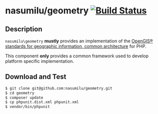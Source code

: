 # nasumilu/geometry [![Build Status](https://app.travis-ci.com/nasumilu/geometry.svg?branch=main)](https://app.travis-ci.com/nasumilu/geometry)

## Description
`nasumilu\geometry` **mustly** provides an implementation of the [OpenGIS&reg; standards for geographic information, common architecture](https://www.ogc.org/standards/sfa) for PHP. 

This component **only** provides a common framework used to develop platform specific implementation.

## Download and Test

```bash
$ git clone git@github.com:nasumilu/geometry.git
$ cd geometry
$ composer update
$ cp phpunit.dist.xml phpunit.xml
$ vendor/bin/phpunit
```
